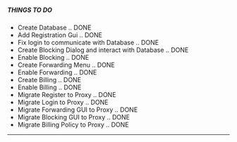 #####   THINGS    TO    DO  ##########


- Create Database .. DONE
- Add Registration Gui .. DONE
- Fix login to communicate with Database .. DONE
- Create Blocking Dialog and interact with Database .. DONE
- Enable Blocking .. DONE
- Create Forwarding Menu .. DONE
- Enable Forwarding .. DONE 
- Create Billing .. DONE
- Enable Billing .. DONE
- Migrate Register to Proxy .. DONE
- Migrate Login to Proxy .. DONE
- Migrate Forwarding GUI to Proxy .. DONE
- Migrate Blocking GUI to Proxy .. DONE
- Migrate Billing Policy to Proxy .. DONE


------------------------------------------------------------------